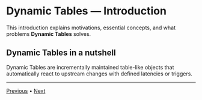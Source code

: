 # Dynamic Tables — Introduction

This introduction explains motivations, essential concepts, and what problems **Dynamic Tables** solves.


## Dynamic Tables in a nutshell

Dynamic Tables are incrementally maintained table-like objects that automatically react to upstream changes with defined latencies or triggers.

---

[Previous](./1-README.md) • [Next](./3-setup.md)
